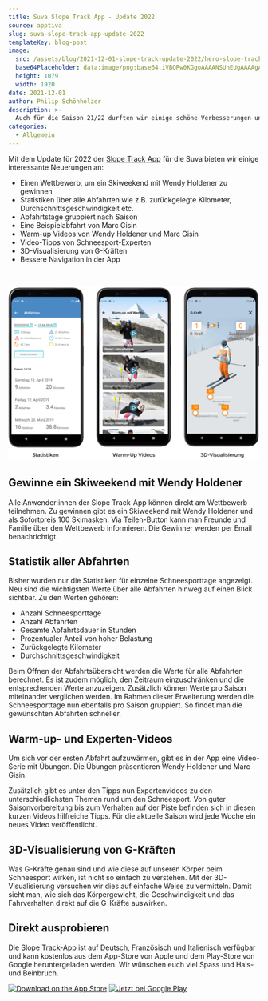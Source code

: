 ```yaml
---
title: Suva Slope Track App - Update 2022
source: apptiva
slug: suva-slope-track-app-update-2022
templateKey: blog-post
image:
  src: /assets/blog/2021-12-01-slope-track-update-2022/hero-slope-track-2022.png
  base64Placeholder: data:image/png;base64,iVBORw0KGgoAAAANSUhEUgAAAAgAAAAECAIAAAA8r+mnAAAACXBIWXMAAAsTAAALEwEAmpwYAAAAb0lEQVR4nAFkAJv/AACaywBAdQAiTwAxYQAxYAAxXwBPhQCOxAAAebZ/ttt+pMUAESoALUoAEDoAOGgAl8oAAG+vlMfYqMbJkJOZRmVuAFZ4AI7AAIzCAKDx/5WipmRwdOzp6ae5woSmrOT//6Tg/8txLB9tGiCTAAAAAElFTkSuQmCC
  height: 1079
  width: 1920
date: 2021-12-01
author: Philip Schönholzer
description: >-
  Auch für die Saison 21/22 durften wir einige schöne Verbesserungen und Erweiterungen an der Slope Track App von Suva vornehmen.
categories:
  - Allgemein
---
```


Mit dem Update für 2022 der [Slope Track App](/blog/suva-slope-track-app/) für die Suva bieten wir einige interessante Neuerungen an:

- Einen Wettbewerb, um ein Skiweekend mit Wendy Holdener zu gewinnen
- Statistiken über alle Abfahrten wie z.B. zurückgelegte Kilometer, Durchschnittsgeschwindigkeit etc.
- Abfahrtstage gruppiert nach Saison
- Eine Beispielabfahrt von Marc Gisin
- Warm-up Videos von Wendy Holdener und Marc Gisin
- Video-Tipps von Schneesport-Experten
- 3D-Visualisierung von G-Kräften
- Bessere Navigation in der App

&nbsp;

![Update der Slope Track App](slope-track-screenshots-22.png)

## Gewinne ein Skiweekend mit Wendy Holdener

Alle Anwender:innen der Slope Track-App können direkt am Wettbewerb teilnehmen. Zu gewinnen gibt es ein Skiweekend mit Wendy Holdener und als Sofortpreis 100 Skimasken. Via Teilen-Button kann man Freunde und Familie über den Wettbewerb informieren. Die Gewinner werden per Email benachrichtigt.

## Statistik aller Abfahrten

Bisher wurden nur die Statistiken für einzelne Schneesporttage angezeigt. Neu sind die wichtigsten Werte über alle Abfahrten hinweg auf einen Blick sichtbar. Zu den Werten gehören:

- Anzahl Schneesporttage
- Anzahl Abfahrten
- Gesamte Abfahrtsdauer in Stunden
- Prozentualer Anteil von hoher Belastung
- Zurückgelegte Kilometer
- Durchschnittsgeschwindigkeit

Beim Öffnen der Abfahrtsübersicht werden die Werte für alle Abfahrten berechnet. Es ist zudem möglich, den Zeitraum einzuschränken und die entsprechenden Werte anzuzeigen. Zusätzlich können Werte pro Saison miteinander verglichen werden. Im Rahmen dieser Erweiterung werden die Schneesporttage nun ebenfalls pro Saison gruppiert. So findet man die gewünschten Abfahrten schneller.

## Warm-up- und Experten-Videos

Um sich vor der ersten Abfahrt aufzuwärmen, gibt es in der App eine Video-Serie mit Übungen. Die Übungen präsentieren Wendy Holdener und Marc Gisin.

Zusätzlich gibt es unter den Tipps nun Expertenvideos zu den unterschiedlichsten Themen rund um den Schneesport. Von guter Saisonvorbereitung bis zum Verhalten auf der Piste befinden sich in diesen kurzen Videos hilfreiche Tipps. Für die aktuelle Saison wird jede Woche ein neues Video veröffentlicht.

## 3D-Visualisierung von G-Kräften

Was G-Kräfte genau sind und wie diese auf unseren Körper beim Schneesport wirken, ist nicht so einfach zu verstehen. Mit der 3D-Visualisierung versuchen wir dies auf einfache Weise zu vermitteln. Damit sieht man, wie sich das Körpergewicht, die Geschwindigkeit und das Fahrverhalten direkt auf die G-Kräfte auswirken.

## Direkt ausprobieren

Die Slope Track-App ist auf Deutsch, Französisch und Italienisch verfügbar und kann kostenlos aus dem App-Store von Apple und dem Play-Store von Google heruntergeladen werden. Wir wünschen euch viel Spass und Hals- und Beinbruch.

<div className="flex items-center gap-4">
<a className="basis-44" href="https://apps.apple.com/ch/app/slope-track/id405253094"><img className="w-full" src="https://tools.applemediaservices.com/api/badges/download-on-the-app-store/black/de-de?size=250x83&amp;releaseDate=1292803200" alt="Download on the App Store" /></a>
<a className="basis-48" href='https://play.google.com/store/apps/details?id=ch.suva.slopetrack.beta&pcampaignid=MKT-Other-global-all-co-prtnr-py-PartBadge-Mar2515-1' target="_new" rel="nofollow noopener noreferrer" ><img alt='Jetzt bei Google Play' src='https://play.google.com/intl/en_us/badges/images/generic/de_badge_web_generic.png'/></a>
</div>
